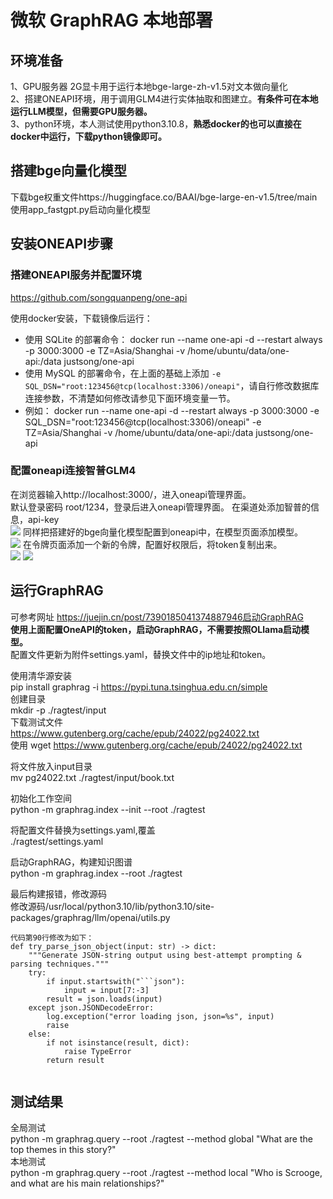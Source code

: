 
# 微软 GraphRAG 本地部署

## 环境准备
1、GPU服务器 2G显卡用于运行本地bge-large-zh-v1.5对文本做向量化  
2、搭建ONEAPI环境，用于调用GLM4进行实体抽取和图建立。**有条件可在本地运行LLM模型，但需要GPU服务器。**  
3、python环境，本人测试使用python3.10.8，**熟悉docker的也可以直接在docker中运行，下载python镜像即可。**  

## 搭建bge向量化模型  
下载bge权重文件https://huggingface.co/BAAI/bge-large-en-v1.5/tree/main  
使用app_fastgpt.py启动向量化模型   

## 安装ONEAPI步骤
### 搭建ONEAPI服务并配置环境
https://github.com/songquanpeng/one-api  

使用docker安装，下载镜像后运行：  
- 使用 SQLite 的部署命令：
docker run --name one-api -d --restart always -p 3000:3000 -e TZ=Asia/Shanghai -v /home/ubuntu/data/one-api:/data justsong/one-api
- 使用 MySQL 的部署命令，在上面的基础上添加 `-e SQL_DSN="root:123456@tcp(localhost:3306)/oneapi"`，请自行修改数据库连接参数，不清楚如何修改请参见下面环境变量一节。
- 例如：
docker run --name one-api -d --restart always -p 3000:3000 -e SQL_DSN="root:123456@tcp(localhost:3306)/oneapi" -e TZ=Asia/Shanghai -v /home/ubuntu/data/one-api:/data justsong/one-api

### 配置oneapi连接智普GLM4
在浏览器输入http://localhost:3000/，进入oneapi管理界面。  
默认登录密码 root/1234，登录后进入oneapi管理界面。
在渠道处添加智普的信息，api-key  
![](images/oneapi-glm.png)
同样把搭建好的bge向量化模型配置到oneapi中，在模型页面添加模型。  
![](images/oneapi-bge.png)
在令牌页面添加一个新的令牌，配置好权限后，将token复制出来。  
![](images/oneapi-token.png)
![](images/oneapi-token1.png)

## 运行GraphRAG
可参考网址 https://juejin.cn/post/7390185041374887946启动GraphRAG  
**使用上面配置OneAPI的token，启动GraphRAG，不需要按照OLlama启动模型。**  
配置文件更新为附件settings.yaml，替换文件中的ip地址和token。  

使用清华源安装  
pip install graphrag -i https://pypi.tuna.tsinghua.edu.cn/simple  
创建目录  
mkdir -p ./ragtest/input  
下载测试文件  
https://www.gutenberg.org/cache/epub/24022/pg24022.txt  
使用 wget https://www.gutenberg.org/cache/epub/24022/pg24022.txt  

将文件放入input目录  
mv pg24022.txt ./ragtest/input/book.txt  

初始化工作空间  
python -m graphrag.index --init --root ./ragtest  

将配置文件替换为settings.yaml,覆盖    
./ragtest/settings.yaml   

启动GraphRAG，构建知识图谱  
python -m graphrag.index --root ./ragtest  

最后构建报错，修改源码  
修改源码/usr/local/python3.10/lib/python3.10/site-packages/graphrag/llm/openai/utils.py  
```
代码第90行修改为如下：
def try_parse_json_object(input: str) -> dict:
    """Generate JSON-string output using best-attempt prompting & parsing techniques."""
    try:
        if input.startswith("```json"):
            input = input[7:-3]
        result = json.loads(input)
    except json.JSONDecodeError:
        log.exception("error loading json, json=%s", input)
        raise
    else:
        if not isinstance(result, dict):
            raise TypeError
        return result


```



## 测试结果  
全局测试  
python -m graphrag.query --root ./ragtest --method global "What are the top themes in this story?"  
本地测试  
python -m graphrag.query --root ./ragtest --method local "Who is Scrooge, and what are his main relationships?"  
